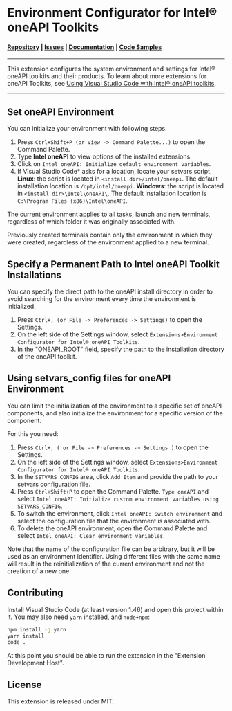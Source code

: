 # Environment Configurator for Intel® oneAPI Toolkits

#### [Repository](https://github.com/intel/vscode-environment-and-launch-configurator) | [Issues](https://github.com/intel/vscode-environment-and-launch-configurator/issues) | [Documentation](https://www.intel.com/content/www/us/en/develop/documentation/using-vs-code-with-intel-oneapi/top/local-host-top/local-host.html#developing-a-visual-studio-code-project_configure-the-oneapi-environment) | [Code Samples](https://github.com/oneapi-src/oneAPI-samples)
***
This extension configures the system environment and settings for Intel® oneAPI toolkits and their products. To learn about more
extensions for oneAPI Toolkits, see [Using Visual Studio Code with Intel® oneAPI toolkits](https://software.intel.com/content/www/us/en/develop/documentation/using-vs-code-with-intel-oneapi/top.html).
***

## Set oneAPI Environment

You can initialize your environment with following steps.

1. Press `Ctrl+Shift+P (or View -> Command Palette...)` to open the Command Palette.
2. Type **Intel oneAPI** to view options of the installed extensions.
3. Click on `Intel oneAPI: Initialize default environment variables`.
4. If Visual Studio Code* asks for a location, locate your setvars script. **Linux**: the script is located in `<install dir>/intel/oneapi`. The default installation location is `/opt/intel/oneapi`. **Windows**: the script is located in `<install dir>\Intel\oneAPI\`. The default installation location is `C:\Program Files (x86)\Intel\oneAPI`.

The current environment applies to all tasks, launch and new terminals, regardless of which folder it was originally associated with.

Previously created terminals contain only the environment in which they were created, regardless of the environment applied to a new terminal.

## Specify a Permanent Path to Intel oneAPI Toolkit Installations

You can specify the direct path to the oneAPI install directory in order to avoid searching for the environment every time the environment is initialized.

1. Press `Ctrl+, (or File -> Preferences -> Settings)` to open the Settings.
2. On the left side of the Settings window, select `Extensions>Environment Configurator for Intel® oneAPI Toolkits`.
3. In the "ONEAPI_ROOT" field, specify the path to the installation directory of the oneAPI toolkit.

## Using setvars_config files for oneAPI Environment
You can limit the initialization of the environment to a specific set of oneAPI components, and also initialize the environment for a specific version of the component.

For this you need:
1. Press `Ctrl+, ( or File -> Preferences -> Settings )` to open the Settings.
2. On the left side of the Settings window, select `Extensions>Environment Configurator for Intel® oneAPI Toolkits`.
3. In the `SETVARS_CONFIG` area, click `Add Item` and provide the path to your setvars configuration file.
4. Press `Ctrl+Shift+P` to open the Command Palette. `Type oneAPI` and select `Intel oneAPI: Initialize custom environment variables using SETVARS_CONFIG`.
5. To switch the environment, click `Intel oneAPI: Switch environment` and select the configuration file that the environment is associated with.
6. To delete the oneAPI environment, open the Command Palette and select `Intel oneAPI: Clear environment variables`.


Note that the name of the configuration file can be arbitrary, but it will be used as an environment identifier. Using different files with the same name will result in the reinitialization of the current environment and not the creation of a new one.

## Contributing
Install Visual Studio Code (at least version 1.46) and open this project within it.
You may also need `yarn` installed, and `node+npm`:

```bash
npm install -g yarn
yarn install
code .
```

At this point you should be able to run the extension in the "Extension Development Host".

## License
This extension is released under MIT.

